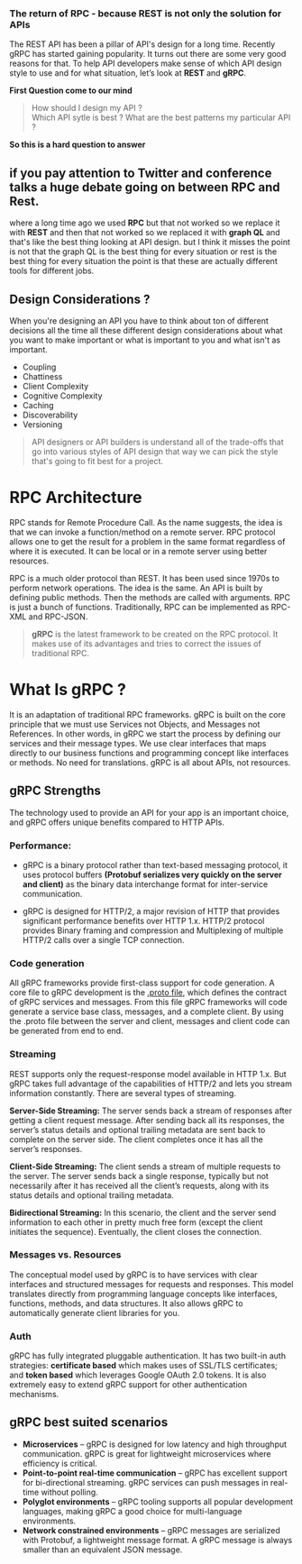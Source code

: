 ### The return of RPC -  because REST is not only the solution for APIs

The REST API has been a pillar of API's design for a long time. Recently gRPC has started gaining popularity. It turns out there are some very good reasons for that. To help API developers make sense of which API design style to use and for what situation, let’s look at **REST** and **gRPC**.

**First Question come to our mind**

> How should I design my API ?  
> Which API sytle is best ?
> What are the best patterns my particular API ?

**So this is a hard question to answer**

## if you pay attention to Twitter and conference talks a huge debate going on between RPC and Rest.

where a long time ago we used **RPC** but that not worked so we replace it with **REST** and then that not worked so we replaced it with **graph QL** and that's like the best thing  looking at API design. but I think it misses the point is not that the graph QL is the best thing for every situation or rest is the best thing for every situation the point is that these are actually different tools for different jobs.

## Design Considerations ?

When you're designing an API you have to think about ton of different decisions all the time all these different design considerations about what you want to make important or what is important to you and what isn't as important.

 - Coupling
 - Chattiness
 - Client Complexity
 - Cognitive Complexity
 - Caching
 - Discoverability
 - Versioning

> API designers or API builders is understand all of the trade-offs that go into various styles of API design that way we can pick the style that's going to fit best for a project.

# RPC Architecture
RPC stands for Remote Procedure Call. As the name suggests, the idea is that we can invoke a function/method on a remote server. RPC protocol allows one to get the result for a problem in the same format regardless of where it is executed. It can be local or in a remote server using better resources.

RPC is a much older protocol than REST. It has been used since  1970s to perform network operations. The idea is the same. An API is built by defining public methods. Then the methods are called with arguments. RPC is just a bunch of functions. Traditionally, RPC can be implemented as RPC-XML and RPC-JSON.

> **gRPC** is the latest framework to be created on the RPC protocol. It makes use of its advantages and tries to correct the issues of traditional RPC.

# What Is gRPC ?
It is an adaptation of traditional RPC frameworks. gRPC is built on the core principle that we must use Services not Objects, and Messages not References. In other words, in gRPC we start the process by defining our services and their message types. We use clear interfaces that maps directly to our business functions and programming concept like interfaces or methods. No need for translations. gRPC is all about APIs, not resources.

## gRPC Strengths
The technology used to provide an API for your app is an important choice, and gRPC offers unique benefits compared to HTTP APIs.

### Performance:

 - gRPC is a binary protocol rather than text-based messaging protocol, it uses protocol buffers **(Protobuf serializes very quickly on the server and client)** as the binary data interchange format for inter-service communication.
 
 - gRPC is designed for HTTP/2, a major revision of HTTP that provides significant performance benefits over HTTP 1.x. HTTP/2 protocol provides Binary framing and compression and Multiplexing of multiple HTTP/2 calls over a single TCP connection.

### Code generation
All gRPC frameworks provide first-class support for code generation. A core file to gRPC development is the [.proto file](https://developers.google.com/protocol-buffers/docs/proto3), which defines the contract of gRPC services and messages. From this file gRPC frameworks will code generate a service base class, messages, and a complete client. By using the .proto file between the server and client, messages and client code can be generated from end to end.

### Streaming

REST supports only the request-response model available in HTTP 1.x. But gRPC takes full advantage of the capabilities of HTTP/2 and lets you stream information constantly. There are several types of streaming.

**Server-Side Streaming:** The server sends back a stream of responses after getting a client request message. After sending back all its responses, the server’s status details and optional trailing metadata are sent back to complete on the server side. The client completes once it has all the server’s responses.

**Client-Side Streaming:** The client sends a stream of multiple requests to the server. The server sends back a single response, typically but not necessarily after it has received all the client’s requests, along with its status details and optional trailing metadata.

**Bidirectional Streaming:** In this scenario, the client and the server send information to each other in pretty much free form (except the client initiates the sequence). Eventually, the client closes the connection.


### Messages vs. Resources

The conceptual model used by gRPC is to have services with clear interfaces and structured messages for requests and responses. This model translates directly from programming language concepts like interfaces, functions, methods, and data structures. It also allows gRPC to automatically generate client libraries for you.

### Auth

gRPC has fully integrated pluggable authentication. It has two built-in auth strategies: **certificate based** which makes uses of SSL/TLS certificates; and **token based** which leverages Google OAuth 2.0 tokens. It is also extremely easy to extend gRPC support for other authentication mechanisms.


## gRPC best suited scenarios
-   **Microservices**  – gRPC is designed for low latency and high throughput communication. gRPC is great for lightweight microservices where efficiency is critical.
-   **Point-to-point real-time communication**  – gRPC has excellent support for bi-directional streaming. gRPC services can push messages in real-time without polling.
-   **Polyglot environments**  – gRPC tooling supports all popular development languages, making gRPC a good choice for multi-language environments.
-   **Network constrained environments**  – gRPC messages are serialized with Protobuf, a lightweight message format. A gRPC message is always smaller than an equivalent JSON message.



<!--stackedit_data:
eyJoaXN0b3J5IjpbMjQzNDI5MjY2LC01NjUwMTQ5OTksLTQ1OT
k0NjczOCwxMzE2MzU0MTU2LDIwOTI2NjE1NTksLTcxMDUyODcw
LC03MTA1Mjg3MCwtMTc0NjI1ODMxMywtMTAzNDM1NjUxNywxND
I4OTk3NzI4LC02NTQyMTE2MTAsNjQ1MTE5ODgzLC04NTk1NDQ0
MTksOTY1NjM3NDczLC0xMzgyMTE1MzQxLDMwODczMDUzOSwtMT
M0MjIzMjE4LC0yMTA2OTg0NjI1LC0zMzI0NTUzNjNdfQ==
-->